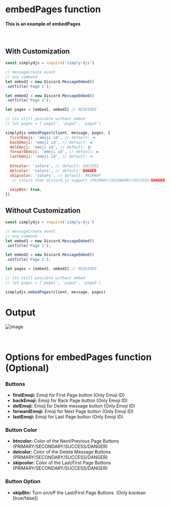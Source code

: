 # embedPages function
#### This is an example of embedPages
<br>

## With Customization
```js
const simplydjs = require('simply-djs')

// messageCreate event
// any command
let embed1 = new Discord.MessageEmbed()
.setTitle('Page 1');

let embed2 = new Discord.MessageEmbed()
.setTitle('Page 2');

let pages = [embed1, embed2] // REQUIRED

// its still possible without embed
// let pages = ['page1', 'page2', 'page3']

simplydjs.embedPages(client, message, pages, {
  firstEmoji: 'emoji id', // default: ⏪
  backEmoji: 'emoji id', // default: ◀️
  delEmoji: 'emoji id', // default: 🗑️
  forwardEmoji: 'emoji id', // default: ▶️
  lastEmoji: 'emoji id', // default: ⏩
  
  btncolor: 'colors', // default: SUCCESS
  delcolor: 'colors', // default: DANGER
  skipcolor: 'colors', // default: PRIMARY
   // Colors that discord.js support (PRIMARY/SECONDARY/SUCCESS/DANGER)
   
  skipBtn: true,
})
```
## Without Customization
```js
const simplydjs = require('simply-djs')

// messageCreate event
// any command
let embed1 = new Discord.MessageEmbed()
.setTitle('Page 1');

let embed2 = new Discord.MessageEmbed()
.setTitle('Page 2');

let pages = [embed1, embed2] // REQUIRED

// its still possible without embed
// let pages = ['page1', 'page2', 'page3']

simplydjs.embedPages(client, message, pages)
```
# Output
![image](https://user-images.githubusercontent.com/71836991/127869308-72817b88-a41a-4e46-af2b-5e556bafafa3.png)

<br>

# Options for embedPages function (Optional)
### Buttons
- **firstEmoji:** Emoji for First Page button (Only Emoji ID)
- **backEmoji:** Emoji for Back Page button (Only Emoji ID)
- **delEmoji:** Emoji for Delete message button (Only Emoji ID)
- **forwardEmoji:** Emoji for Next Page button (Only Emoji ID)
- **lastEmoji:** Emoji for Last Page button (Only Emoji ID)

### Button Color
- **btncolor:** Color of the Next/Previous Page Buttons (PRIMARY/SECONDARY/SUCCESS/DANGER)
- **delcolor:** Color of the Delete Message Buttons (PRIMARY/SECONDARY/SUCCESS/DANGER)
- **skipcolor:** Color of the Last/First Page Buttons (PRIMARY/SECONDARY/SUCCESS/DANGER)

### Button Option
- **skipBtn:** Turn on/off the Last/First Page Buttons. (Only boolean [true/false])
